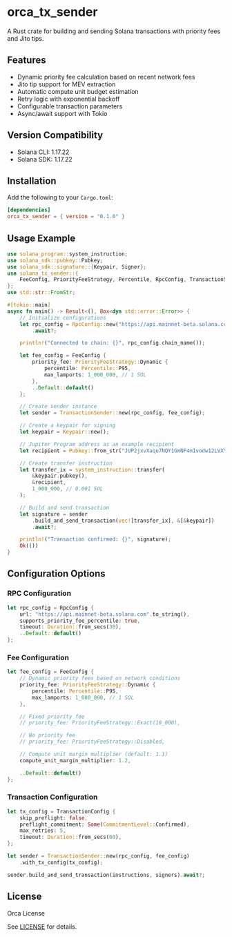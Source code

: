 # orca_tx_sender

A Rust crate for building and sending Solana transactions with priority fees and Jito tips.

## Features

- Dynamic priority fee calculation based on recent network fees
- Jito tip support for MEV extraction
- Automatic compute unit budget estimation
- Retry logic with exponential backoff
- Configurable transaction parameters
- Async/await support with Tokio

## Version Compatibility

- Solana CLI: 1.17.22
- Solana SDK: 1.17.22

## Installation

Add the following to your `Cargo.toml`:

```toml
[dependencies]
orca_tx_sender = { version = "0.1.0" }
```

## Usage Example

```rust
use solana_program::system_instruction;
use solana_sdk::pubkey::Pubkey;
use solana_sdk::signature::{Keypair, Signer};
use solana_tx_sender::{
    FeeConfig, PriorityFeeStrategy, Percentile, RpcConfig, TransactionSender,
};
use std::str::FromStr;

#[tokio::main]
async fn main() -> Result<(), Box<dyn std::error::Error>> {
    // Initialize configurations
    let rpc_config = RpcConfig::new("https://api.mainnet-beta.solana.com")
        .await?;

    println!("Connected to chain: {}", rpc_config.chain_name());

    let fee_config = FeeConfig {
        priority_fee: PriorityFeeStrategy::Dynamic {
            percentile: Percentile::P95,
            max_lamports: 1_000_000, // 1 SOL
        },
        ..Default::default()
    };

    // Create sender instance
    let sender = TransactionSender::new(rpc_config, fee_config);

    // Create a keypair for signing
    let keypair = Keypair::new();

    // Jupiter Program address as an example recipient
    let recipient = Pubkey::from_str("JUP2jxvXaqu7NQY1GmNF4m1vodw12LVXYxbFL2uJvfo").unwrap();

    // Create transfer instruction
    let transfer_ix = system_instruction::transfer(
        &keypair.pubkey(),
        &recipient,
        1_000_000, // 0.001 SOL
    );

    // Build and send transaction
    let signature = sender
        .build_and_send_transaction(vec![transfer_ix], &[&keypair])
        .await?;

    println!("Transaction confirmed: {}", signature);
    Ok(())
}
```

## Configuration Options

### RPC Configuration

```rust
let rpc_config = RpcConfig {
    url: "https://api.mainnet-beta.solana.com".to_string(),
    supports_priority_fee_percentile: true,
    timeout: Duration::from_secs(30),
    ..Default::default()
};
```

### Fee Configuration

```rust
let fee_config = FeeConfig {
    // Dynamic priority fees based on network conditions
    priority_fee: PriorityFeeStrategy::Dynamic {
        percentile: Percentile::P95,
        max_lamports: 1_000_000, // 1 SOL
    },

    // Fixed priority fee
    // priority_fee: PriorityFeeStrategy::Exact(10_000),

    // No priority fee
    // priority_fee: PriorityFeeStrategy::Disabled,

    // Compute unit margin multiplier (default: 1.1)
    compute_unit_margin_multiplier: 1.2,

    ..Default::default()
};
```

### Transaction Configuration

```rust
let tx_config = TransactionConfig {
    skip_preflight: false,
    preflight_commitment: Some(CommitmentLevel::Confirmed),
    max_retries: 5,
    timeout: Duration::from_secs(60),
};

let sender = TransactionSender::new(rpc_config, fee_config)
    .with_tx_config(tx_config);

sender.build_and_send_transaction(instructions, signers).await?;
```

## License

Orca License

See [LICENSE](../../LICENSE) for details.
